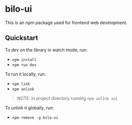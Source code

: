 # bilo-ui

This is an npm package used for frontend web development.

## Quickstart

To dev on the library in watch mode, run:

- `npm install`
- `npm run dev`

To run it locally, run:

- `npm link`
- `npm unlink`

> NOTE: In project directory running `npm unlink xui`

To unlink it globally, run:

- `npm remove -g bilo-ui`
